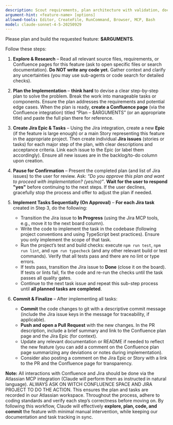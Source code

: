 ```yaml
---
description: Scout requirements, plan architecture with validation, document in Confluence, create Jira tasks, and build implementation with agile tracking
argument-hint: <feature-name> [options]
allowed-tools: Editor, CreateFile, RunCommand, Browser, MCP, Bash
model: claude-sonnet-4-5-20250929
---
```


Please plan and build the requested feature: **$ARGUMENTS**.

Follow these steps:

1. **Explore & Research** – Read all relevant source files, requirements, or Confluence pages for this feature (ask to open specific files or search documentation). **Do NOT write any code yet.** Gather context and clarify any uncertainties (you may use sub-agents or code search for detailed checks).

2. **Plan the Implementation** – **think hard** to devise a clear step-by-step plan to solve the problem. Break the work into manageable tasks or components. Ensure the plan addresses the requirements and potential edge cases. When the plan is ready, **create a Confluence page** (via the Confluence integration) titled “Plan – $ARGUMENTS” (or an appropriate title) and paste the full plan there for reference.

3. **Create Jira Epic & Tasks** – Using the Jira integration, create a new **Epic** (if the feature is large enough) or a main Story representing this feature in the appropriate project. Then create individual **Jira issues** (stories or tasks) for each major step of the plan, with clear descriptions and acceptance criteria. Link each issue to the Epic (or label them accordingly). Ensure all new issues are in the backlog/to-do column upon creation.

4. **Pause for Confirmation** – Present the completed plan (and list of Jira issues) to the user for review. Ask: *“Do you approve this plan and want to proceed with implementation? (yes/no)”*. **Wait for the user to respond "yes"** before continuing to the next steps. If the user declines, gracefully stop the process and offer to adjust the plan if needed.

5. **Implement Tasks Sequentially (On Approval)** – **For each Jira task** created in Step 3, do the following:
   - Transition the Jira issue to **In Progress** (using the Jira MCP tools, e.g., move it to the next board column).
   - Write the code to implement the task in the codebase (following project conventions and using TypeScript best practices). Ensure you only implement the scope of that task.
   - Run the project’s test and build checks: execute `npm run test`, `npm run lint`, and `npm run typecheck` (and any other relevant build or test commands). Verify that all tests pass and there are no lint or type errors.
   - If tests pass, transition the Jira issue to **Done** (close it on the board). If tests or lints fail, fix the code and re-run the checks until the task passes all quality gates.
   - Continue to the next task issue and repeat this sub-step process until **all planned tasks are completed**.

6. **Commit & Finalize** – After implementing all tasks:
   - **Commit** the code changes to git with a descriptive commit message (include the Jira issue keys in the message for traceability, if applicable).
   - **Push and open a Pull Request** with the new changes. In the PR description, include a brief summary and link to the Confluence plan page and the Jira Epic (for context).
   - Update any relevant documentation or README if needed to reflect the new feature (you can add a comment on the Confluence plan page summarizing any deviations or notes during implementation).
   - Consider also posting a comment on the Jira Epic or Story with a link to the PR and the Confluence page for transparency.

**Note:** All interactions with Confluence and Jira should be done via the Atlassian MCP integration (Claude will perform them as instructed in natural language). ALWAYS ASK ON WITCH CONFLUENCE SPACE AND JIRA PROJECT TO DO THE ACTION. This ensures the plan and tasks are recorded in our Atlassian workspace. Throughout the process, adhere to coding standards and verify each step’s correctness before moving on. By following this workflow, Claude will effectively **explore, plan, code, and commit** the feature with minimal manual intervention, while keeping our documentation and task tracking in sync. 
